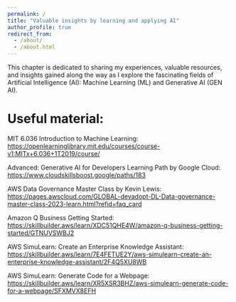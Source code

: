 ```yaml
---
permalink: /
title: "Valuable insights by learning and applying AI"
author_profile: true
redirect_from: 
  - /about/
  - /about.html
---
```

This chapter is dedicated to sharing my experiences, valuable resources, and insights gained along the way as I explore the fascinating fields of Artificial Intelligence (AI): Machine Learning (ML) and Generative AI (GEN AI).

Useful material:
======

MIT 6.036 Introduction to Machine Learning:<br>
https://openlearninglibrary.mit.edu/courses/course-v1:MITx+6.036+1T2019/course/

Advanced: Generative AI for Developers Learning Path by Google Cloud:<br>
https://www.cloudskillsboost.google/paths/183

AWS Data Governance Master Class by Kevin Lewis:<br>
https://pages.awscloud.com/GLOBAL-devadopt-DL-Data-governance-master-class-2023-learn.html?refid=faq_card

Amazon Q Business Getting Started:<br>
https://skillbuilder.aws/learn/XDC51QHE4W/amazon-q-business-getting-started/GTNUVSWBJ2

AWS SimuLearn: Create an Enterprise Knowledge Assistant: <br>
https://skillbuilder.aws/learn/7E4FETUE2Y/aws-simulearn-create-an-enterprise-knowledge-assistant/2F4Q5XU8WB

AWS SimuLearn: Generate Code for a Webpage: <br>
https://skillbuilder.aws/learn/XR5XSR3BHZ/aws-simulearn-generate-code-for-a-webpage/SFXMVX8EFH
